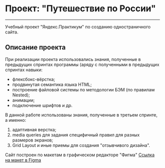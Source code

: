 # Проект: "Путешествие по России"
------
Учебный проект "Яндекс.Практикум" по созданию одностраничного сайта. 

## Описание проекта 

При реализации проекта использовались знания, полученные в предыдущих спринтах программы (аряду с полученными в предыдущих спринтах навыки:
* флексбокс-вёрстка;
* продвинутая семантика языка HTML;
* построение файловой системы по методологии БЭМ (по правилам Nested);
* анимации;
* подключение шрифтов и др.

В данной работе использованы знания, полученные в третьем спринте, а именно:
 1. адаптивная верстка;
 2. media queries для задания специфичный правил для разных размеров экранов;
 3. Grid Layout и иные приемы для создания "отзывчивого дизайна".

Сайт построен по макетам в графическом редакторе "Фигма" 
[Ссылка на макет в Figma](https://www.figma.com/file/5S2WSbEFL6awjVWJ0NWL8Q/Sprint-3_-Russia-_-desktop-mobile?node-id=28503%3A0)